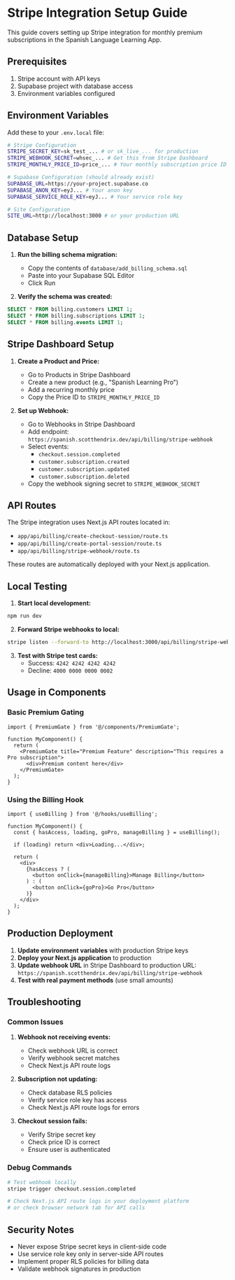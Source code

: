 # Stripe Integration Setup Guide

This guide covers setting up Stripe integration for monthly premium subscriptions in the Spanish Language Learning App.

## Prerequisites

1. Stripe account with API keys
2. Supabase project with database access
3. Environment variables configured

## Environment Variables

Add these to your `.env.local` file:

```bash
# Stripe Configuration
STRIPE_SECRET_KEY=sk_test_... # or sk_live_... for production
STRIPE_WEBHOOK_SECRET=whsec_... # Get this from Stripe Dashboard
STRIPE_MONTHLY_PRICE_ID=price_... # Your monthly subscription price ID

# Supabase Configuration (should already exist)
SUPABASE_URL=https://your-project.supabase.co
SUPABASE_ANON_KEY=eyJ... # Your anon key
SUPABASE_SERVICE_ROLE_KEY=eyJ... # Your service role key

# Site Configuration
SITE_URL=http://localhost:3000 # or your production URL
```

## Database Setup

1. **Run the billing schema migration:**
   - Copy the contents of `database/add_billing_schema.sql`
   - Paste into your Supabase SQL Editor
   - Click Run

2. **Verify the schema was created:**
```sql
SELECT * FROM billing.customers LIMIT 1;
SELECT * FROM billing.subscriptions LIMIT 1;
SELECT * FROM billing.events LIMIT 1;
```

## Stripe Dashboard Setup

1. **Create a Product and Price:**
   - Go to Products in Stripe Dashboard
   - Create a new product (e.g., "Spanish Learning Pro")
   - Add a recurring monthly price
   - Copy the Price ID to `STRIPE_MONTHLY_PRICE_ID`

2. **Set up Webhook:**
   - Go to Webhooks in Stripe Dashboard
   - Add endpoint: `https://spanish.scotthendrix.dev/api/billing/stripe-webhook`
   - Select events:
     - `checkout.session.completed`
     - `customer.subscription.created`
     - `customer.subscription.updated`
     - `customer.subscription.deleted`
   - Copy the webhook signing secret to `STRIPE_WEBHOOK_SECRET`

## API Routes

The Stripe integration uses Next.js API routes located in:
- `app/api/billing/create-checkout-session/route.ts`
- `app/api/billing/create-portal-session/route.ts` 
- `app/api/billing/stripe-webhook/route.ts`

These routes are automatically deployed with your Next.js application.

## Local Testing

1. **Start local development:**
```bash
npm run dev
```

2. **Forward Stripe webhooks to local:**
```bash
stripe listen --forward-to http://localhost:3000/api/billing/stripe-webhook
```

3. **Test with Stripe test cards:**
   - Success: `4242 4242 4242 4242`
   - Decline: `4000 0000 0000 0002`

## Usage in Components

### Basic Premium Gating

```tsx
import { PremiumGate } from '@/components/PremiumGate';

function MyComponent() {
  return (
    <PremiumGate title="Premium Feature" description="This requires a Pro subscription">
      <div>Premium content here</div>
    </PremiumGate>
  );
}
```

### Using the Billing Hook

```tsx
import { useBilling } from '@/hooks/useBilling';

function MyComponent() {
  const { hasAccess, loading, goPro, manageBilling } = useBilling();

  if (loading) return <div>Loading...</div>;

  return (
    <div>
      {hasAccess ? (
        <button onClick={manageBilling}>Manage Billing</button>
      ) : (
        <button onClick={goPro}>Go Pro</button>
      )}
    </div>
  );
}
```

## Production Deployment

1. **Update environment variables** with production Stripe keys
2. **Deploy your Next.js application** to production
3. **Update webhook URL** in Stripe Dashboard to production URL: `https://spanish.scotthendrix.dev/api/billing/stripe-webhook`
4. **Test with real payment methods** (use small amounts)

## Troubleshooting

### Common Issues

1. **Webhook not receiving events:**
   - Check webhook URL is correct
   - Verify webhook secret matches
   - Check Next.js API route logs

2. **Subscription not updating:**
   - Check database RLS policies
   - Verify service role key has access
   - Check Next.js API route logs for errors

3. **Checkout session fails:**
   - Verify Stripe secret key
   - Check price ID is correct
   - Ensure user is authenticated

### Debug Commands

```bash
# Test webhook locally
stripe trigger checkout.session.completed

# Check Next.js API route logs in your deployment platform
# or check browser network tab for API calls
```

## Security Notes

- Never expose Stripe secret keys in client-side code
- Use service role key only in server-side API routes
- Implement proper RLS policies for billing data
- Validate webhook signatures in production
